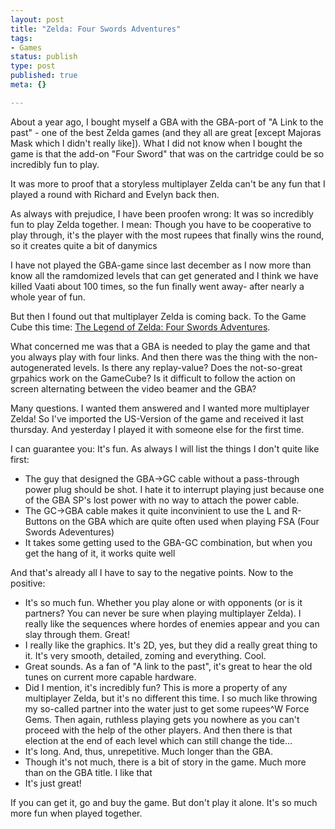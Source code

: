 ```yaml
---
layout: post
title: "Zelda: Four Swords Adventures"
tags:
- Games
status: publish
type: post
published: true
meta: {}

---
```

<p>
About a year ago, I bought myself a GBA with the GBA-port of "A Link to the past" - one of the best Zelda games (and they all are great [except Majoras Mask which I didn't really like]). What I did not know when I bought the game is that the add-on "Four Sword" that was on the cartridge could be so incredibly fun to play.</p>
<p>It was more to proof that a storyless multiplayer Zelda can't be any fun that I played a round with Richard and Evelyn back then.</p>
<p>As always with prejudice, I have been proofen wrong: It was so incredibly fun to play Zelda together. I mean: Though you have to be cooperative to play through, it's the player with the most rupees that finally wins the round, so it creates quite a bit of danymics</p>
<p>I have not played the GBA-game since last december as I now more than know all the ramdomized levels that can get generated and I think we have killed Vaati about 100 times, so the fun finally went away- after nearly a whole year of fun.</p>
<p>But then I found out that multiplayer Zelda is coming back. To the Game Cube this time: <a href="http://www.nintendo.com/gamemini?gameid=m-Game-0000-1849">The Legend of Zelda: Four Swords Adventures</a>.</p>
<p>What concerned me was that a GBA is needed to play the game and that you always play with four links. And then there was the thing with the non-autogenerated levels. Is there any replay-value? Does the not-so-great grpahics work on the GameCube? Is it difficult to follow the action on screen alternating between the video beamer and the GBA?</p>
<p>Many questions. I wanted them answered and I wanted more multiplayer Zelda! So I've imported the US-Version of the game and received it last thursday. And yesterday I played it with someone else for the first time.</p>
<p>I can guarantee you: It's fun. As always I will list the things I don't quite like first:</p>
<ul>
 <li>The guy that designed the GBA->GC cable without a pass-through power plug should be shot. I hate it to interrupt playing just because one of the GBA SP's lost power with no way to attach the power cable.</li>
  <li>The GC->GBA cable makes it quite inconvinient to use the L and R-Buttons on the GBA which are quite often used when playing FSA (Four Swords Adeventures)</li>
  <li>It takes some getting used to the GBA-GC combination, but when you get the hang of it, it works quite well</li>
</ul>
<p>And that's already all I have to say to the negative points. Now to the positive:</p>
<ul>
 <li>It's so much fun. Whether you play alone or with opponents (or is it partners? You can never be sure when playing multiplayer Zelda). I really like the sequences where hordes of enemies appear and you can slay through them. Great!</li>
 <li>I really like the graphics. It's 2D, yes, but they did a really great thing to it. It's very smooth, detailed, zoming and everything. Cool.</li>
 <li>Great sounds. As a fan of "A link to the past", it's great to hear the old tunes on current more capable hardware.</li>
 <li>Did I mention, it's incredibly fun? This is more a property of any multiplayer Zelda, but it's no different this time. I so much like throwing my so-called partner into the water just to get some rupees^W Force Gems. Then again, ruthless playing gets you nowhere as you can't proceed with the help of the other players. And then there is that election at the end of each level which can still change the tide...</li>
 <li>It's long. And, thus, unrepetitive. Much longer than the GBA.</li>
 <li>Though it's not much, there is a bit of story in the game. Much more than on the GBA title. I like that</li>
 <li>It's just great!</li>
</ul>
<p>If you can get it, go and buy the game. But don't play it alone. It's so much more fun when played together.</p>
